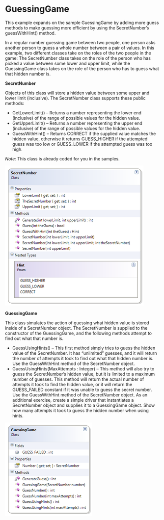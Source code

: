 ---
---
# GuessingGame

This example expands on the sample GuessingGame by adding more guess methods to make guessing more efficient by using the SecretNumber’s guessWithHint() method.

In a regular number guessing game between two people, one person asks another person to guess a whole number between a pair of values. In this example, two different classes take on the roles of the two people in the game: The SecretNumber class takes on the role of the person who has picked a value between some lower and upper limit, while the GuessingGame class takes on the role of the person who has to guess what that hidden number is.

**SecretNumber**

Objects of this class will store a hidden value between some upper and lower limit (inclusive). The SecretNumber class supports these public methods:

* GetLowerLimit() – Returns a number representing the lower end (inclusive) of the range of possible values for the hidden value.
* GetUpperLimit() – Returns a number representing the upper end (inclusive) of the range of possible values for the hidden value.
* GuessWithHint() – Returns CORRECT if the supplied value matches the hidden value, otherwise it returns GUESS_HIGHER if the attempted guess was too low or GUESS_LOWER if the attempted guess was too high.

*Note:* This class is already coded for you in the samples.

![](J-SecretNumber-2.png)

**GuessingGame**

This class simulates the action of guessing what hidden value is stored inside of a SecretNumber object. The SecretNumber is supplied to the constructor of the GuessingGame, and the following methods attempt to find out what that number is.

* GuessUsingHints() – This first method simply tries to guess the hidden value of the SecretNumber. It has “unlimited” guesses, and it will return the number of attempts it took to find out what that hidden number is. Use the GuessWithHint method of the SecretNumber object.
* GuessUsingHints(MaxAttempts : Integer) – This method will also try to guess the SecretNumber’s hidden value, but it is limited to a maximum number of guesses. This method will return the actual number of attempts it took to find the hidden value, or it will return the GUESS_FAILED constant if it was unable to guess the secret number. Use the GuessWithHint method of the SecretNumber object.
As an additional exercise, create a simple driver that instantiates a SecretNumber object and supplies it to a GuessingGame object. Show how many attempts it took to guess the hidden number when using hints.

![](J-GuessingGame-2.png)


